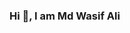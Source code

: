 ### Hi 👋, I am Md Wasif Ali

<!--
**wasifali591/wasifali591** is a ✨ _special_ ✨ repository because its `README.md` (this file) appears on your GitHub profile.

Here are some ideas to get you started:

- 🔭 I’m currently working on SpringBoot Projects
- 🌱 I’m currently learning System Design & Cloud Technologies
- 💬 Ask me about Java, SpringBoot
- 📫 How to reach me: wasifali591@gmail.com
-->
